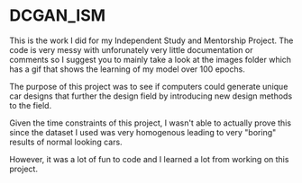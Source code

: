 # DCGAN_ISM

This is the work I did for my Independent Study and Mentorship Project. The code is very messy with unforunately very little documentation or comments so I suggest you to mainly take a look at the images folder which has a gif that shows the learning of my model over 100 epochs.

The purpose of this project was to see if computers could generate unique car designs that further the design field by introducing new design methods to the field.

Given the time constraints of this project, I wasn't able to actually prove this since the dataset I used was very homogenous leading to very "boring" results of normal looking cars.

However, it was a lot of fun to code and I learned a lot from working on this project.

